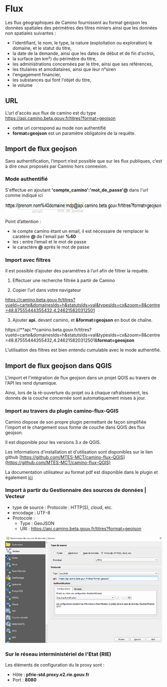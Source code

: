 # Flux

Les flux géographiques de Camino fournissent au format geojson les données spatiales des périmètres des titres miniers ainsi que les données non spatiales suivantes :
- l'identifiant, le nom, le type, la nature (exploitation ou exploration) le domaine, et le statut du titre,
- la date de la demande, ainsi que les dates de début et de fin d'octroi,
- la surface (en km²) du périmètre du titre,
- les administrations concernées par le titre, ainsi que ses références,
- les titulaires et amodiataires, ainsi que leur n°siren
- l'engagement financier,
- les substances qui font l'objet du titre,
- le volume

## URL

L’url d'accès aux flux de camino est du type https://api.camino.beta.gouv.fr/titres?format=geojson

- cette url correspond au mode non authentifié
- __format=geojson__ est un paramètre obligatoire de la requête.

## Import de flux geojson

Sans authentification, l’import n’est possible que sur les flux publiques, c’est à dire ceux proposés par Camino hors connexion.

### Mode authentifié

S'effectue en ajoutant __'compte_camino':'mot_de_passe'@__ dans l'url comme indiqué ici 

![qgis url api camino screenshot](flux_screenshot/qgis-url-api-camino-screenshot.png)

Point d’attention :
- le compte camino étant un email, il est nécessaire de remplacer le caratère __@__ de l'email par __%40__
- les __:__ entre l’email et le mot de passe
- le caractère __@__ après le mot de passe

### Import avec filtres
Il est possible d’ajouter des paramètres à l’url afin de filtrer la requête.
1. Effectuer une recherche filtrée à partir de Camino

2. Copier l’url dans votre navigateur

https://camino.beta.gouv.fr/titres?vueId=carte&domainesIds=h&statutsIds=val&typesIds=cx&zoom=8&centre=48.87555444355432,4.246215820312501

3. Ajouter __api.__ devant camino, et __&format=geojson__ en bout de chaîne.

https://**api.**camino.beta.gouv.fr/titres?vueId=carte&domainesIds=h&statutsIds=val&typesIds=cx&zoom=8&centre=48.87555444355432,4.246215820312501&__format=geosjson__

L’utilisation des filtres est bien entendu cumulable avec le mode authentifié.


## Import de flux geojson dans QGIS

L'import et l'intégration de flux geojson dans un projet QGIS au travers de l'API les rend dynamique.

Ainsi, lors de la ré-ouverture du projet ou à chaque rafraîssement, les donnés de la couche concernée sont automatiquement mises à jour. 


### Import au travers du plugin camino-flux-QGIS

Camino dispose de son propre plugin permettant de façon simplifiée l'import et le chargement sous forme de couche dans QGIS des flux geojson.

Il est disponible pour les versions 3.x de QGIS.

Les informations d'installation et d'utilisation sont disponibles sur le lien github [https://github.com/MTES-MCT/camino-flux-QGIS](https://github.com/MTES-MCT/camino-flux-QGIS)

La documentation utilisateur au format pdf est disponible dans le plugin et également [ici](https://github.com/MTES-MCT/camino-flux-QGIS/blob/master/doc/camino_doc.pdf)

### Import à partir du Gestionnaire des sources de données | Vecteur

- type de source : Protocole : HTTP(S), cloud, etc. 
- encodage : UTF-8
- Protocole :
  - Type : GeoJSON
  - URI : https://api.camino.beta.gouv.fr/titres?format=geojson

![qgis data sources manager screenshot](flux_screenshot/qgis-data-sources-manager-screenshot.png)

### Sur le réseau interministériel de l'Etat (__RIE__)

Les éléments de configuration du le proxy sont :

  * Hôte : __pfrie-std.proxy.e2.rie.gouv.fr__
  * Port : __8080__
